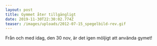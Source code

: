 ```yaml
---
layout: post
title: Gymmet åter tillgängligt
date: 2019-11-30T22:30:02.774Z
teaser: /images/uploads/2012-07-15_spegelbild-rev.gif
---
```

Från och med idag, den 30 nov, är det igen möljigt att använda gymet!
